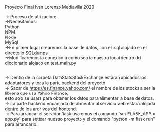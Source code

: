 Proyecto Final Ivan Lorenzo Mediavilla 2020

-> Proceso de utilizacion: <br>
    ->Necesitamos:<br>
        Python<br>
        NPM<br>
        Node<br>
        MySql<br>
    ->En primer lugar crearemos la base de datos, con el .sql alojado en el directorio SQLdumps<br>
    ->Modificaremos la conexion a como sea la nuestra local dentro del diccionario alojado en test_main.py<br>
    <br>

-> Dentro de la carpeta DataStatsStockExchange estaran ubicados los adaptadores y toda la parte backend del proyecto <br>
    -> Sacar de https://es.finance.yahoo.com/ el nombre de los stocks a ser la libreria que usa Yahoo Finance,<br>
       esto solo se usara para obtener los datos para alimentar la base de datos.<br>
    -> La parte backend encargada de alimentar al servicio web estara alojada dentro de los archivos del frontend.<br>
-> Para arrancar el servidor flask usaremos el comando "set FLASK_APP = app.py" para settear nuestro proyecto y el comando "python -m flask run" para arrancarlo.<br>
